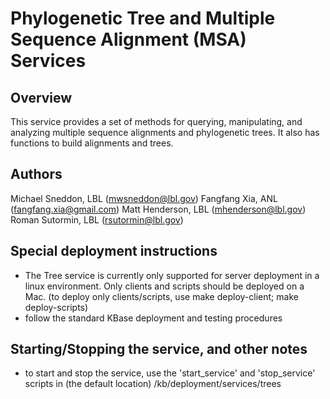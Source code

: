 
Phylogenetic Tree and Multiple Sequence Alignment (MSA) Services
=============================================

Overview
----------
This service provides a set of methods for querying, manipulating, and analyzing multiple
sequence alignments and phylogenetic trees.  It also has functions to build alignments and
trees.

Authors
---------
Michael Sneddon, LBL (mwsneddon@lbl.gov)
Fangfang Xia, ANL (fangfang.xia@gmail.com)
Matt Henderson, LBL (mhenderson@lbl.gov)
Roman Sutormin, LBL (rsutormin@lbl.gov)

Special deployment instructions
----------
* The Tree service is currently only supported for server deployment in a linux environment.  Only clients and
scripts should be deployed on a Mac.  (to deploy only clients/scripts, use make deploy-client; make deploy-scripts)
* follow the standard KBase deployment and testing procedures


Starting/Stopping the service, and other notes
---------------------------
* to start and stop the service, use the 'start_service' and 'stop_service'
  scripts in (the default location) /kb/deployment/services/trees



